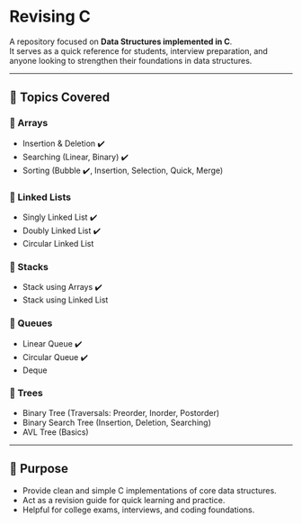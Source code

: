 # Revising C  

A repository focused on **Data Structures implemented in C**.  
It serves as a quick reference for students, interview preparation, and anyone looking to strengthen their foundations in data structures.  

---

## 📌 Topics Covered  

### 🔹 Arrays  
- Insertion & Deletion  ✔️
- Searching (Linear, Binary) ✔️  
- Sorting (Bubble ✔️, Insertion, Selection, Quick, Merge)  

### 🔹 Linked Lists  
- Singly Linked List  ✔️
- Doubly Linked List  ✔️
- Circular Linked List  

### 🔹 Stacks  
- Stack using Arrays ✔️  
- Stack using Linked List  

### 🔹 Queues  
- Linear Queue  ✔️
- Circular Queue  ✔️
- Deque

### 🔹 Trees  
- Binary Tree (Traversals: Preorder, Inorder, Postorder)  
- Binary Search Tree (Insertion, Deletion, Searching)  
- AVL Tree (Basics)  

---

## 🎯 Purpose

- Provide clean and simple C implementations of core data structures.
- Act as a revision guide for quick learning and practice.
- Helpful for college exams, interviews, and coding foundations.
